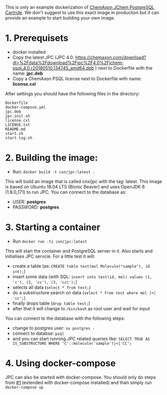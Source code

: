 This is only an example dockerization of [ChemAxon JChem PostgreSQL Cartride](https://chemaxon.com/products/jchem-engines). We don't suggest to use this exact image in production but it can provide an example to start building your own image.

# 1. Prerequisets

* docker installed
* Copy the latest JPC (JPC 4.0: https://chemaxon.com/download?dl=%2Fdata%2Fdownload%2Fjpc%2F4.0%2Fjchem-psql_4.0.r20180510.134745_amd64.deb ) next to Dockerfile with the name: __jpc.deb__
* Copy a ChemAxon PSQL license next to Dockerfile with name: __license.cxl__
    
After settings you should have the following files in the directory:
```
Dockerfile
docker-compose.yml
jpc.deb
jpc-init.sh
license.cxl
LICENSE.txt
README.md
start.sh
start-log.sh
```
    
# 2. Building the image:

* Run: `docker build -t cxn/jpc:latest .`
    
This will build an image that is called cnx/jpc with the tag: latest. This image is based on Ubuntu 18.04 LTS (Bionic Beaver) and uses OpenJDK 8 (1.8.0_171) to run JPC.
You can connect to the database as:
* USER: __postgres__
* PASSWORD: __postgres__
    
# 3. Starting a container

* Run `docker run -ti cxn/jpc:latest`
    
This will start the container and PostgreSQL server in it. Also starts and initialises JPC servcie. For a little test it will:
* create a table (as: `CREATE table test(mol Molecule("sample"), id int);`)
* insert some data (with SQL: `insert into test(id, mol) values (1, 'c'), (2, 'cc'), (3, 'ccc');`)
* selects all data (`select * from test;`)
* do a substructure search on data (`select * from test where mol |<| 'cc';`)
* finally drops table (`drop table test;`)
* after that it will change to `/bin/bash` as root user and wait for input
    
You can connect to the database with the following steps:
* change to postgres user: `su postgres -`
* connect to databse: `psql`
* and you can start running JPC related queries like: `SELECT TRUE AS IS_SUBSTRUCTURE WHERE 'C'::molecule('sample')|<|'CC';`

# 4. Using docker-compose

JPC can also be started with docker-compose. You should only do steps from [#1](https://github.com/ChemAxon/jpc-docker#1-prerequisets) (extended with docker-compose installed) and than simply run `docker-compose up`
